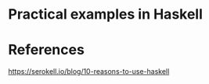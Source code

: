 # Practical examples in Haskell



# References

https://serokell.io/blog/10-reasons-to-use-haskell
